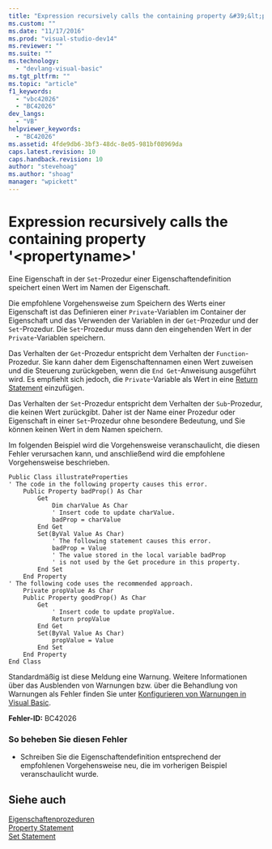 ```yaml
---
title: "Expression recursively calls the containing property &#39;&lt;propertyname&gt;&#39; | Microsoft Docs"
ms.custom: ""
ms.date: "11/17/2016"
ms.prod: "visual-studio-dev14"
ms.reviewer: ""
ms.suite: ""
ms.technology: 
  - "devlang-visual-basic"
ms.tgt_pltfrm: ""
ms.topic: "article"
f1_keywords: 
  - "vbc42026"
  - "BC42026"
dev_langs: 
  - "VB"
helpviewer_keywords: 
  - "BC42026"
ms.assetid: 4fde9db6-3bf3-48dc-8e05-981bf08969da
caps.latest.revision: 10
caps.handback.revision: 10
author: "stevehoag"
ms.author: "shoag"
manager: "wpickett"
---
```

# Expression recursively calls the containing property &#39;&lt;propertyname&gt;&#39;
Eine Eigenschaft in der `Set`\-Prozedur einer Eigenschaftendefinition speichert einen Wert im Namen der Eigenschaft.  
  
 Die empfohlene Vorgehensweise zum Speichern des Werts einer Eigenschaft ist das Definieren einer `Private`\-Variablen im Container der Eigenschaft und das Verwenden der Variablen in der `Get`\-Prozedur und der `Set`\-Prozedur.  Die `Set`\-Prozedur muss dann den eingehenden Wert in der `Private`\-Variablen speichern.  
  
 Das Verhalten der `Get`\-Prozedur entspricht dem Verhalten der `Function`\-Prozedur. Sie kann daher dem Eigenschaftennamen einen Wert zuweisen und die Steuerung zurückgeben, wenn die `End Get`\-Anweisung ausgeführt wird.  Es empfiehlt sich jedoch, die `Private`\-Variable als Wert in eine [Return Statement](../../../visual-basic/language-reference/statements/return-statement.md) einzufügen.  
  
 Das Verhalten der `Set`\-Prozedur entspricht dem Verhalten der `Sub`\-Prozedur, die keinen Wert zurückgibt.  Daher ist der Name einer Prozedur oder Eigenschaft in einer `Set`\-Prozedur ohne besondere Bedeutung, und Sie können keinen Wert in dem Namen speichern.  
  
 Im folgenden Beispiel wird die Vorgehensweise veranschaulicht, die diesen Fehler verursachen kann, und anschließend wird die empfohlene Vorgehensweise beschrieben.  
  
```  
Public Class illustrateProperties  
' The code in the following property causes this error.  
    Public Property badProp() As Char  
        Get  
            Dim charValue As Char  
            ' Insert code to update charValue.  
            badProp = charValue  
        End Get  
        Set(ByVal Value As Char)  
            ' The following statement causes this error.  
            badProp = Value  
            ' The value stored in the local variable badProp  
            ' is not used by the Get procedure in this property.  
        End Set  
    End Property  
' The following code uses the recommended approach.  
    Private propValue As Char  
    Public Property goodProp() As Char  
        Get  
            ' Insert code to update propValue.  
            Return propValue  
        End Get  
        Set(ByVal Value As Char)  
            propValue = Value  
        End Set  
    End Property  
End Class  
```  
  
 Standardmäßig ist diese Meldung eine Warnung.  Weitere Informationen über das Ausblenden von Warnungen bzw. über die Behandlung von Warnungen als Fehler finden Sie unter [Konfigurieren von Warnungen in Visual Basic](/visual-studio/ide/configuring-warnings-in-visual-basic).  
  
 **Fehler\-ID:** BC42026  
  
### So beheben Sie diesen Fehler  
  
-   Schreiben Sie die Eigenschaftendefinition entsprechend der empfohlenen Vorgehensweise neu, die im vorherigen Beispiel veranschaulicht wurde.  
  
## Siehe auch  
 [Eigenschaftenprozeduren](../../../visual-basic/programming-guide/language-features/procedures/property-procedures.md)   
 [Property Statement](../../../visual-basic/language-reference/statements/property-statement.md)   
 [Set Statement](../../../visual-basic/language-reference/statements/set-statement.md)
